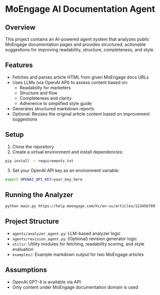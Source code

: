 # MoEngage AI Documentation Agent

## Overview

This project contains an AI-powered agent system that analyzes public MoEngage documentation pages and provides structured, actionable suggestions for improving readability, structure, completeness, and style.

## Features

- Fetches and parses article HTML from given MoEngage docs URLs
- Uses LLMs (via OpenAI API) to assess content based on:
  - Readability for marketers
  - Structure and flow
  - Completeness and clarity
  - Adherence to simplified style guide
- Generates structured markdown reports
- Optional: Revises the original article content based on improvement suggestions

## Setup

1. Clone the repository
2. Create a virtual environment and install dependencies:
```bash
pip install -r requirements.txt
```

3. Set your OpenAI API key as an environment variable:
```bash
export OPENAI_API_KEY=your_key_here
```

## Running the Analyzer

```bash
python main.py https://help.moengage.com/hc/en-us/articles/123456789
```

## Project Structure

- `agents/analyzer_agent.py`: LLM-based analyzer logic
- `agents/revision_agent.py`: (Optional) revision generator logic
- `utils/`: Utility modules for fetching, readability scoring, and style evaluation
- `examples/`: Example markdown output for two MoEngage articles

## Assumptions

- OpenAI GPT-4 is available via API
- Only content under MoEngage documentation domain is used

